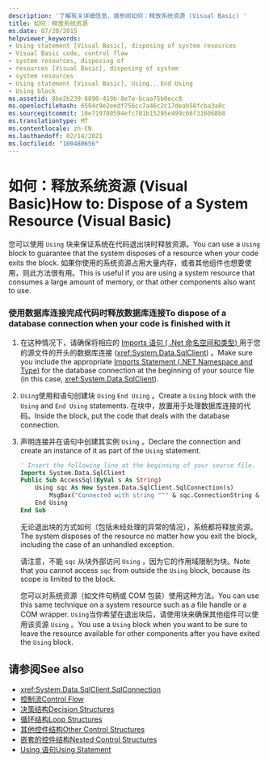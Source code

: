 ```yaml
---
description: '了解有关详细信息，请参阅如何：释放系统资源 (Visual Basic) '
title: 如何：释放系统资源
ms.date: 07/20/2015
helpviewer_keywords:
- Using statement [Visual Basic], disposing of system resources
- Visual Basic code, control flow
- system resources, disposing of
- resources [Visual Basic], disposing of system
- system resources
- Using statement [Visual Basic], Using...End Using
- Using block
ms.assetid: 8be2b239-8090-419b-8e7e-bcaa75b0ecc8
ms.openlocfilehash: 6594c9e2eedf756cc7a46c2c17deab58fcba3a8c
ms.sourcegitcommit: 10e719780594efc781b15295e499c66f316068b8
ms.translationtype: MT
ms.contentlocale: zh-CN
ms.lasthandoff: 02/14/2021
ms.locfileid: "100480656"
---
```

# <a name="how-to-dispose-of-a-system-resource-visual-basic"></a><span data-ttu-id="bcfea-103">如何：释放系统资源 (Visual Basic)</span><span class="sxs-lookup"><span data-stu-id="bcfea-103">How to: Dispose of a System Resource (Visual Basic)</span></span>

<span data-ttu-id="bcfea-104">您可以使用 `Using` 块来保证系统在代码退出块时释放资源。</span><span class="sxs-lookup"><span data-stu-id="bcfea-104">You can use a `Using` block to guarantee that the system disposes of a resource when your code exits the block.</span></span> <span data-ttu-id="bcfea-105">如果你使用的系统资源占用大量内存，或者其他组件也想要使用，则此方法很有用。</span><span class="sxs-lookup"><span data-stu-id="bcfea-105">This is useful if you are using a system resource that consumes a large amount of memory, or that other components also want to use.</span></span>  
  
### <a name="to-dispose-of-a-database-connection-when-your-code-is-finished-with-it"></a><span data-ttu-id="bcfea-106">使用数据库连接完成代码时释放数据库连接</span><span class="sxs-lookup"><span data-stu-id="bcfea-106">To dispose of a database connection when your code is finished with it</span></span>  
  
1. <span data-ttu-id="bcfea-107">在这种情况下，请确保将相应的 [Imports 语句 ( .Net 命名空间和类型) ](../../../language-reference/statements/imports-statement-net-namespace-and-type.md) 用于您的源文件的开头的数据库连接 (<xref:System.Data.SqlClient>) 。</span><span class="sxs-lookup"><span data-stu-id="bcfea-107">Make sure you include the appropriate [Imports Statement (.NET Namespace and Type)](../../../language-reference/statements/imports-statement-net-namespace-and-type.md) for the database connection at the beginning of your source file (in this case, <xref:System.Data.SqlClient>).</span></span>  
  
2. <span data-ttu-id="bcfea-108">`Using`使用和语句创建块 `Using` `End Using` 。</span><span class="sxs-lookup"><span data-stu-id="bcfea-108">Create a `Using` block with the `Using` and `End Using` statements.</span></span> <span data-ttu-id="bcfea-109">在块中，放置用于处理数据库连接的代码。</span><span class="sxs-lookup"><span data-stu-id="bcfea-109">Inside the block, put the code that deals with the database connection.</span></span>  
  
3. <span data-ttu-id="bcfea-110">声明连接并在语句中创建其实例 `Using` 。</span><span class="sxs-lookup"><span data-stu-id="bcfea-110">Declare the connection and create an instance of it as part of the `Using` statement.</span></span>  
  
    ```vb  
    ' Insert the following line at the beginning of your source file.  
    Imports System.Data.SqlClient  
    Public Sub AccessSql(ByVal s As String)  
        Using sqc As New System.Data.SqlClient.SqlConnection(s)  
            MsgBox("Connected with string """ & sqc.ConnectionString & """")  
        End Using  
    End Sub  
    ```  
  
     <span data-ttu-id="bcfea-111">无论退出块的方式如何（包括未经处理的异常的情况），系统都将释放资源。</span><span class="sxs-lookup"><span data-stu-id="bcfea-111">The system disposes of the resource no matter how you exit the block, including the case of an unhandled exception.</span></span>  
  
     <span data-ttu-id="bcfea-112">请注意，不能 `sqc` 从块外部访问 `Using` ，因为它的作用域限制为块。</span><span class="sxs-lookup"><span data-stu-id="bcfea-112">Note that you cannot access `sqc` from outside the `Using` block, because its scope is limited to the block.</span></span>  
  
     <span data-ttu-id="bcfea-113">您可以对系统资源（如文件句柄或 COM 包装）使用这种方法。</span><span class="sxs-lookup"><span data-stu-id="bcfea-113">You can use this same technique on a system resource such as a file handle or a COM wrapper.</span></span> <span data-ttu-id="bcfea-114">`Using`当你希望在退出块后，请使用块来确保其他组件可以使用该资源 `Using` 。</span><span class="sxs-lookup"><span data-stu-id="bcfea-114">You use a `Using` block when you want to be sure to leave the resource available for other components after you have exited the `Using` block.</span></span>  
  
## <a name="see-also"></a><span data-ttu-id="bcfea-115">请参阅</span><span class="sxs-lookup"><span data-stu-id="bcfea-115">See also</span></span>

- <xref:System.Data.SqlClient.SqlConnection>
- [<span data-ttu-id="bcfea-116">控制流</span><span class="sxs-lookup"><span data-stu-id="bcfea-116">Control Flow</span></span>](index.md)
- [<span data-ttu-id="bcfea-117">决策结构</span><span class="sxs-lookup"><span data-stu-id="bcfea-117">Decision Structures</span></span>](decision-structures.md)
- [<span data-ttu-id="bcfea-118">循环结构</span><span class="sxs-lookup"><span data-stu-id="bcfea-118">Loop Structures</span></span>](loop-structures.md)
- [<span data-ttu-id="bcfea-119">其他控件结构</span><span class="sxs-lookup"><span data-stu-id="bcfea-119">Other Control Structures</span></span>](other-control-structures.md)
- [<span data-ttu-id="bcfea-120">嵌套的控件结构</span><span class="sxs-lookup"><span data-stu-id="bcfea-120">Nested Control Structures</span></span>](nested-control-structures.md)
- [<span data-ttu-id="bcfea-121">Using 语句</span><span class="sxs-lookup"><span data-stu-id="bcfea-121">Using Statement</span></span>](../../../language-reference/statements/using-statement.md)
